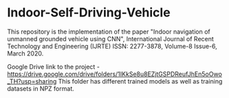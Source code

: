 # Indoor-Self-Driving-Vehicle
This repository is the implementation of the paper "Indoor navigation of unmanned grounded vehicle using CNN", International Journal of Recent Technology and Engineering (IJRTE)
ISSN: 2277-3878, Volume-8 Issue-6, March 2020.

Google Drive link to the project - https://drive.google.com/drive/folders/1IKkSe8u8EZjtGSPDReufJhEn5oOwo_TH?usp=sharing
This folder has different trained models as well as training datasets in NPZ format.

